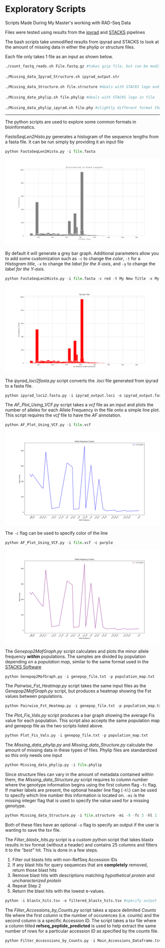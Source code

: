 # Exploratory Scripts
Scripts Made During My Master's working with RAD-Seq Data

Files were tested using results from the [ipyrad](https://ipyrad.readthedocs.io/en/latest/) and [STACKS](https://catchenlab.life.illinois.edu/stacks/) pipelines

The bash scripts take unmodified results from ipyrad and STACKS to look at the amount of missing data in either the phylip or structure files.

Each file only takes 1 file as an input as shown below.

```bash
./count_fastq_reads.sh File.fastq.gz #takes gzip file, but can be modified to take uncompressed reads

./Missing_data_Ipyrad_Structure.sh ipyrad_output.str

./Missing_data_Structure.sh file.structure #deals with STACKS logo and assumes pop info column present

./Missing_data_phylip.sh file.phylip #deals with STACKS logo in file

./Missing_data_phylip_ipyrad.sh file.phy #slightly different format than STACKS output

```
***

The python scripts are used to explore some common formats in bioinformatics.

*FastaSeqLen2Histo.py* generates a histogram of the sequence lengths from a fasta file. It can be run simply by providing it
an input file

```python
python FastaSeqLen2Histo.py -i file.fasta
```
![alt text](Python_Scripts/Histogram1.png "Histogram1")

By default it will generate a grey bar graph. Additional parameters allow you to add some customization such as `-c` to change the *color*, `-t` for a *Histogram title*, `-x` to change the *label for the X-axis*, and `-y` to change the *label for the Y-axis*.

```python
python FastaSeqLen2Histo.py -i file.fasta -c red -t My New Title -x My Sequence Length Distribution -y My Frequency Counts
```
![alt text](Python_Scripts/Histogram2.png "Histogram2")

The *ipyrad_loci2fasta.py* script converts the *.loci* file generated from ipyrad to a fasta file.
```python
python ipyrad_loci2.fasta.py -i ipyrad_output.loci -o ipyrad_output.fasta #specify output name
```

The *AF_Plot_Using_VCF.py* script takes a *vcf* file as an input and plots the number of alleles for each Allele Frequency in the file onto a simple line plot.
This script requires the *vcf* file to have the *AF* annotation.
```python
python AF_Plot_Using_VCF.py -i file.vcf
```
![alt text](Python_Scripts/AF_Freqs1.png "Allele Frequencies 1")

The `-c` flag can be used to specify color of the line
```python
python AF_Plot_Using_VCF.py -i file.vcf -c purple
```
![alt text](Python_Scripts/AF_Freqs2.png "Allele Frequencies 2")

The *Genepop2MafGraph.py* script calculates and plots the minor allele frequency ***within*** populations. The samples are divided by population depending on a *population map*, similar to the same format used in the [STACKS Software](https://catchenlab.life.illinois.edu/stacks/manual/#popmap)

```python
python Genepop2MafGraph.py -i genepop_file.txt -p population_map.txt
```

The *Pairwise_Fst_Heatmap.py* script takes the same input files as the *Genepop2MafGraph.py* script, but produces a heatmap showing the Fst values between populations.

```python
python Pairwise_Fst_Heatmap.py -i genepop_file.txt -p population_map.txt
```
The *Plot_Fis_Vals.py* script produces a bar graph showing the average Fis value for each population. This script also accepts the same population map and genepop file as the two scripts listed above.

```python
python Plot_Fis_Vals.py -i genepop_file.txt -p population_map.txt
```

The *Missing_data_phylip.py* and *Missing_data_Structure.py* calculate the amount of missing data in these types of files. Phylip files are standardized so this only needs one input
```python
python Missing_data_phylip.py -i file.phylip
```

Since structure files can vary in the amount of metadata contained within them, the *Missing_data_Structure.py* script requires to column number where the genotype information begins using the first column flag `-fc` flag. If marker labels are present, the optional header line flag (`-hl`) can be used to specify which line number this information is located on. `-mi` is the missing integer flag that is used to specify the value used for a missing genotype.
```python
python Missing_data_Structure.py -i file.structure -mi -9 -fc 3 -hl 1
```
Both of these files have an optional `-o` flag to specify an output if the user is wanting to save the tsv file.

The *Filter_blastx_hits.py* script is a custom python script that takes blastx results in tsv format (without a header) and contains 25 columns and filters it to the *"best"* hit. This is done in a few steps.
1. Filter out blasts hits with non-RefSeq Accession IDs
2. If any blast hits for query sequences that are **completely** removed, return those blast hits
3. Remove blast hits with descriptions matching *hypothetical protein* and *uncharacterized protein*
4. Repeat Step 2
5. Return the blast hits with the lowest e-values.
   
```python
python -i blastx_hits.tsv -o filtered_blastx_hits.tsv #specify output
```

The *Filter_Accessions_by_Counts.py* script takes a space delimited *Counts* file where the first column is the number of occurences (i.e. counts) and the second column is a specific Accession ID. The script takes a tsv file where a column titled **refseq_peptide_predicted** is used to help extract the same number of rows for a particular accession ID as specified by the *counts* file.

```python
python Filter_Accesssions_by_Counts.py -i Main_Accessions_Dataframe.tsv -c Counts.txt -o Filtered_Accessions_Dataframe.tsv #specify output
```